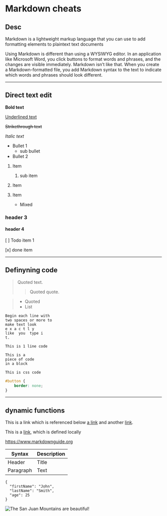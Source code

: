 # Markdown cheats

## Desc
Markdown is a lightweight markup language that you can use to add formatting elements to plaintext text documents

Using Markdown is different than using a WYSIWYG editor. In an application like Microsoft Word, you click buttons to format words and phrases, and the changes are visible immediately. Markdown isn’t like that. When you create a Markdown-formatted file, you add Markdown syntax to the text to indicate which words and phrases should look different.


***
## Direct text edit


**Bold text** 

<ins>Underlined text </ins>

~~Strikethrough text~~

*Italic text*


- Bullet 1
  - sub bullet
- Bullet 2

1. Item
   1. sub item
2. Item


1. Item
    - Mixed

### header 3
#### header 4


[ ] Todo item 1

[x] done item
***
## Definyning  code

> Quoted text.
> > Quoted quote.


> * Quoted
> * List

    Begin each line with
    two spaces or more to
    make text look
    e x a c t l y
    like  you  type i
    t.


`This is 1 line code`


```
This is a 
piece of code 
in a block
```

`This is css code`
```css
#button {
    border: none;
}
```
***
## dynamic functions
This is a link which is referenced below [a link][1] and another [link][2].

[1]: http://example.com/ "Title"
[2]: http://example.org/ "Title"


This is a [link](http://example.com "Title"), which is defined locally

<https://www.markdownguide.org>


| Syntax | Description |
| ----------- | ----------- |
| Header | Title |
| Paragraph | Text |


```
{
  "firstName": "John",
  "lastName": "Smith",
  "age": 25
}
```



![The San Juan Mountains are beautiful!](https://mdg.imgix.net/assets/images/san-juan-mountains.jpg?auto=format&fit=clip&q=40&w=1080 "San Juan Mountains")
